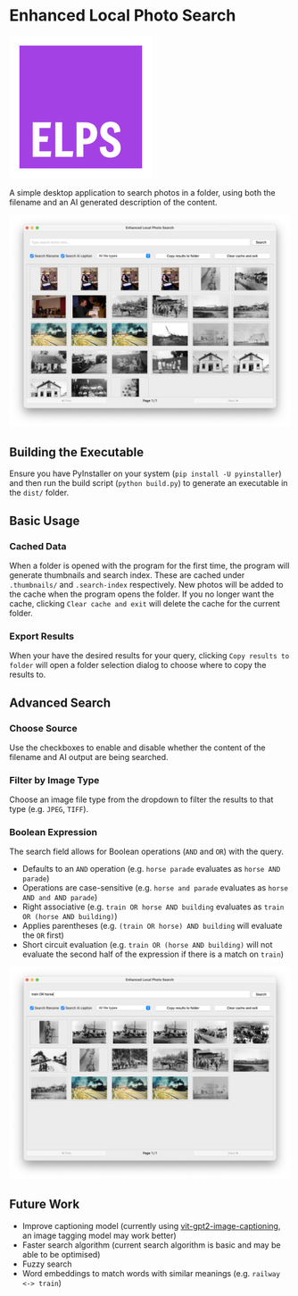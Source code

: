 # Enhanced Local Photo Search

![icon](icon.png)

A simple desktop application to search photos in a folder, using both the filename and an AI generated description of the content.

![Search View Screenshot](docs/search_view.png)

## Building the Executable

Ensure you have PyInstaller on your system (`pip install -U pyinstaller`) and then run the build script (`python build.py`) to generate an executable in the `dist/` folder.

## Basic Usage

### Cached Data

When a folder is opened with the program for the first time, the program will generate thumbnails and search index. These are cached under `.thumbnails/` and `.search-index` respectively. New photos will be added to the cache when the program opens the folder. If you no longer want the cache, clicking `Clear cache and exit` will delete the cache for the current folder.

### Export Results

When your have the desired results for your query, clicking `Copy results to folder` will open a folder selection dialog to choose where to copy the results to.

## Advanced Search

### Choose Source
Use the checkboxes to enable and disable whether the content of the filename and AI output are being searched. 

### Filter by Image Type
Choose an image file type from the dropdown to filter the results to that type (e.g. `JPEG`, `TIFF`).

### Boolean Expression

The search field allows for Boolean operations (`AND` and `OR`) with the query.

- Defaults to an `AND` operation (e.g. `horse parade` evaluates as `horse AND parade`)
- Operations are case-sensitive (e.g. `horse and parade` evaluates as `horse AND and AND parade`)
- Right associative (e.g. `train OR horse AND building` evaluates as `train OR (horse AND building)`)
- Applies parentheses (e.g. `(train OR horse) AND building` will evaluate the `OR` first)
- Short circuit evaluation (e.g. `train OR (horse AND building)` will not evaluate the second half of the expression if there is a match on `train`)

![Boolean Expression](docs/boolean_search.png)

## Future Work
- Improve captioning model (currently using [vit-gpt2-image-captioning](https://huggingface.co/nlpconnect/vit-gpt2-image-captioning), an image tagging model may work better)
- Faster search algorithm (current search algorithm is basic and may be able to be optimised)
- Fuzzy search
- Word embeddings to match words with similar meanings (e.g. `railway <-> train`)